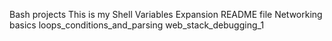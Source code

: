Bash projects
This is my Shell Variables Expansion README file
Networking basics
loops_conditions_and_parsing
web_stack_debugging_1
